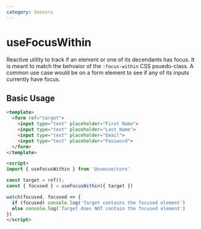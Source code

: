 ```yaml
---
category: Sensors
---
```


# useFocusWithin

Reactive utility to track if an element or one of its decendants has focus. It is meant to match the behvaior of the `:focus-within` CSS psuedo-class. A common use case would be on a form element to see if any of its inputs currently have focus.

## Basic Usage

```html
<template>
  <form ref="target">
    <input type="text" placeholder="First Name">
    <input type="text" placeholder="Last Name">
    <input type="text" placeholder="Email">
    <input type="text" placeholder="Password">
  </form>
</template>

<script>
import { useFocusWithin } from '@vueuse/core'

const target = ref();
const { focused } = useFocusWithin({ target })

watch(focused, focused => {
  if (focused) console.log('Target contains the focused element')
  else console.log('Target does NOT contain the focused element')
})
</script>
```

